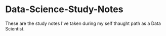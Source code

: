 # Data-Science-Study-Notes
These are the study notes I've taken during my self thaught path as a Data Scientist.
